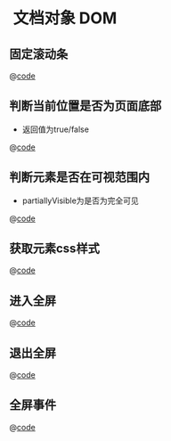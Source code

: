#   文档对象 DOM

## 固定滚动条

@[code](../../tpl/dom/frozenScroll.js)

## 判断当前位置是否为页面底部

- 返回值为true/false

@[code](../../tpl/dom/bottomVisible.js)

## 判断元素是否在可视范围内

- partiallyVisible为是否为完全可见

@[code](../../tpl/dom/elementIsVisibleInViewport.js)

## 获取元素css样式
@[code](../../tpl/dom/getStyle.js)

## 进入全屏
@[code](../../tpl/dom/fullscreenIn.js)

## 退出全屏
@[code](../../tpl/dom/fullscreenExit.js)

## 全屏事件
@[code](../../tpl/dom/fullscreenchange.js)

